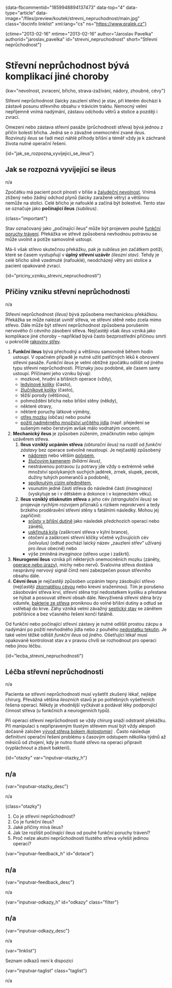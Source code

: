
{data-fbcommentid="1859948894137473" data-top="4" data-type="article" data-image="/files/preview/koutek/strevni_nepruchodnost/main.jpg" class="docinfo linklist" xml:lang="cs" ns="https://www.pralek.cz"}

{ctime="2013-02-16" mtime="2013-02-16" author="Jaroslav Pavelka" authorid="jaroslav\_pavelka" id="strevni\_nepruchodnost" short="Střevní neprůchodnost"}

# Střevní neprůchodnost bývá komplikací jiné choroby

<!-- generated attribute kw by user_udpatekw.sh on 2020-04-17, do not edit -->

{kw="nevolnost, zvracení, břicho, strava-zažívání, nádory, zhoubné, cévy"}

Střevní neprůchodnost (laicky zauzlení střev) je stav, při kterém dochází k zástavě posunu střevního obsahu v trávicím traktu. Nemocný velmi nepříjemně vnímá nadýmání, zástavu odchodu větrů a stolice a později i zvrací.

Omezení nebo zástava střevní pasáže (průchodnosti střeva) bývá jednou z příčin bolestí břicha. Jedná se o závažné onemocnění zvané _ileus_. Rozvinutý _ileus_ se řadí mezi náhlé příhody břišní a téměř vždy je k záchraně života nutné operační řešení.

{id="jak\_se\_rozpozna\_vyvijejici\_se_ileus"}

## Jak se rozpozná vyvíjející se ileus

n/a

Zpočátku má pacient pocit plnosti v břiše a [žaludeční nevolnost][1]. Vnímá ztížený nebo žádný odchod plynů (laicky zaražené větry) a většinou nemůže na stolici. Celé břicho je nafouklé a začíná být bolestivé. Tento stav se označuje jako **počínající ileus** _(subileus)_.

{class="important"}

Stav označovaný jako „počínající ileus“ může být projevem pouhé [funkční poruchy trávení][2]. Překážka ve střevě způsobená nevhodnou potravou se může uvolnit a potíže samovolně ustoupí.

Má-li však střevo skutečnou překážku, pak je _subileus_ jen začátkem potíží, které se časem vystupňují v **úplný střevní uzávěr** _(ileozní stav)_. Tehdy je celé břicho silně vzedmuté (nafouklé), neodcházejí větry ani stolice a pacient opakovaně zvrací.

{id="priciny\_vzniku\_strevni_nepruchodnosti"}

## Příčiny vzniku střevní neprůchodnosti

n/a

Střevní neprůchodnost _(ileus)_ bývá způsobena mechanickou překážkou. Překážka se může nalézat uvnitř střeva, ve střevní stěně nebo zcela mimo střevo. Dále může být střevní neprůchodnost způsobena porušením nervového či cévního zásobení střeva. Nejčastěji však _ileus_ vzniká jako komplikace jiné choroby – například bývá často bezprostřední příčinou smrti u pokročilé [rakoviny střev][3].

  1. **Funkční ileus** bývá přechodný a většinou samovolně během hodin ustoupí. V opačném případě je nutné užití patřičných léků k obnovení střevní pasáže. _Funkční ileus_ je velmi obtížné zpočátku odlišit od jiného typu střevní neprůchodnosti. Příznaky jsou podobné, ale časem samy ustoupí. Příčinami jeho vzniku bývají: 
      * mozkové, hrudní a břišních operace (vždy),
      * [ledvinové koliky][4] (často),
      * [žlučníkové koliky][5] (často),
      * těžší porody (většinou),
      * pohmoždění břicha nebo břišní stěny (někdy),
      * některé otravy,
      * některé poruchy látkové výměny,
      * [otřes mozku][6] (občas) nebo pouhé
      * [požití nadměrného množství určitého jídla][7] (např. přejedení se sušeným nebo čerstvým avšak málo vodnatým ovocem).
  2. **Mechanický ileus** je způsoben zúžením, zmáčknutím nebo úplným uzávěrem střeva. 
      1. **Ileus vzniklý ucpáním střeva** _(obturační ileus)_ na rozdíl od _funkční zástavy_ bez operace svévolně neustoupí. Je nejčastěji způsobený 
          * [nádorem][3] nebo větším [polypem][8],
          * [žlučovým kamenem][5] _(biliární ileus)_,
          * nestrávenou potravou (u potravy jde vždy o extrémně velké množství spolykaných suchých jadérek, zrnek, slupek, pecek, dužiny tuhých pomerančů a podobně),
          * [spolknutým cizím předmětem][9],
          * vsunutím jedné části střeva do následné části _(invaginace)_ (vyskytuje se i v dětském a dokonce i v kojeneckém věku).
      2. **Ileus vzniklý stisknutím střeva** a jeho cév _(strangulační ileus)_ se projevuje rychlým rozvojem příznaků s rizikem neprokrvení a tedy brzkého proděravění střevní stěny s fatálními následky. Mohou jej zapříčinit: 
          * [srůsty v břišní dutině][10] jako následek předchozích operací nebo zánětů,
          * [uskřinutá kýla][11] (zaškrcení střeva v kýlní brance),
          * otočení a zaškrcení střevní kličky včetně vyživujících cév _(volvulus)_ (odtud pochází laický název „zauzlení střev“ užívaný pro _ileus_ obecně) nebo
          * výše zmíněná _invaginace_ (střevo ucpe i zaškrtí).
  3. **Neurogenní ileus** vzniká při některých onemocněních mozku (záněty, [operace nebo úrazy][12]), míchy nebo nervů. Svalovina střeva dostává nesprávný nervový signál čímž není zabezpečen posun střevního obsahu dále.
  4. **Cévní ileus** je nejčastěji způsoben ucpáním tepny zásobující střevo (nejčastěji [zkornatělou cévou][13] nebo krevní sraženinou). Tím je porušeno zásobování střeva krví, střevní stěna trpí nedostatkem kyslíku a přestane se hýbat a posouvat střevní obsah dále. Nevyživená střevní stěna brzy odumře, [bakterie ze střeva][14] proniknou do volné břišní dutiny a odtud se vstřebají do krve. Záhy vzniká velmi závažný [septický stav][15] se zánětem pobřišnice a bez včasného řešení končí fatálně.

Od funkční nebo počínající střevní zástavy je nutné odlišit prostou zácpu a nadýmání po požití nevhodného jídla nebo z pouhého [nedostatku tekutin][16]. Je také velmi těžké odlišit _funkční ileus_ od jiného. Ošetřující lékař musí opakovaně kontrolovat stav a v pravou chvíli se rozhodnout pro operaci nebo jinou léčbu.

{id="lecba\_strevni\_nepruchodnosti"}

## Léčba střevní neprůchodnosti

n/a

Pacienta se střevní neprůchodností musí vyšetřit zkušený lékař, nejlépe chirurg. Převážná většina _ileozních_ stavů je po potřebných vyšetřeních řešena operací. Někdy je vhodnější vyčkávat a podávat léky podporující činnost střeva (u funkčních a neurogenních typů).

Při operaci střevní neprůchodnosti se vždy chirurg snaží odstranit překážku. Při manipulaci s nepřipraveným tlustým střevem musí být vždy alespoň dočasně založen [vývod střeva bokem _(kolostomie)_][3] . Často následuje definitivní operační řešení problému s časovým odstupem několika týdnů až měsíců od zhojení, kdy je nutno tlusté střevo na operaci připravit (vypláchnout a zbavit bakterií). 

{id="otazky" var="inputvar-otazky_h"}

## n/a

{var="inputvar-otazky_desc"}

n/a

{class="otazky"}

  1. Co je střevní neprůchodnost?
  2. Co je funkční ileus?
  3. Jaké příčiny mivá ileus?
  4. Jak lze rozlišit počínající ileus od pouhé funkční poruchy trávení?
  5. Proč nelze akutní neprůchodnosti tlustého střeva vyřešit jedinou operací?

{var="inputvar-feedback_h" id="dotace"}

## n/a

{var="inputvar-feedback_desc"}

n/a

{var="inputvar-odkazy_h" id="odkazy" class="filter"}

## n/a

{var="inputvar-odkazy_desc"}

n/a

{var="linklist"}

Seznam odkazů není k dispozici

{var="inputvar-taglist" class="taglist"}

n/a

 [1]: tlak_zaludku
 [2]: funkcni_poruchy_traveni
 [3]: rakovina_tlusteho_streva_a_konecniku
 [4]: mocove_kameny
 [5]: zlucove_kameny
 [6]: otres_mozku
 [7]: stravovaci_navyky
 [8]: nezhoubne_nadory
 [9]: spolknute_predmety
 [10]: slepak
 [11]: kyla
 [12]: subduralni_hematom
 [13]: srdecni_infarkt
 [14]: mikroorganizmy
 [15]: zanet
 [16]: prijem_tekutin

